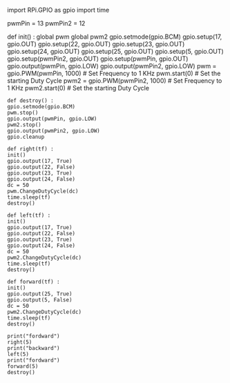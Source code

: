 import RPi.GPIO as gpio
import time

pwmPin = 13
pwmPin2 = 12

def init() :
    global pwm
    global pwm2
    gpio.setmode(gpio.BCM)
    gpio.setup(17, gpio.OUT)
    gpio.setup(22, gpio.OUT)
    gpio.setup(23, gpio.OUT)
    gpio.setup(24, gpio.OUT)
    gpio.setup(25, gpio.OUT)
    gpio.setup(5, gpio.OUT)
    gpio.setup(pwmPin2, gpio.OUT)
    gpio.setup(pwmPin, gpio.OUT)
    gpio.output(pwmPin, gpio.LOW)
    gpio.output(pwmPin2, gpio.LOW)
    pwm = gpio.PWM(pwmPin, 1000) # Set Frequency to 1 KHz
    pwm.start(0) # Set the starting Duty Cycle
    pwm2 = gpio.PWM(pwmPin2, 1000) # Set Frequency to 1 KHz
    pwm2.start(0) # Set the starting Duty Cycle

    def destroy() :
    gpio.setmode(gpio.BCM)
    pwm.stop()
    gpio.output(pwmPin, gpio.LOW)
    pwm2.stop()
    gpio.output(pwmPin2, gpio.LOW)
    gpio.cleanup

    def right(tf) :
    init()
    gpio.output(17, True)
    gpio.output(22, False)
    gpio.output(23, True)
    gpio.output(24, False)
    dc = 50
    pwm.ChangeDutyCycle(dc)
    time.sleep(tf)
    destroy()

    def left(tf) :
    init()
    gpio.output(17, True)
    gpio.output(22, False)
    gpio.output(23, True)
    gpio.output(24, False)
    dc = 50
    pwm2.ChangeDutyCycle(dc)
    time.sleep(tf)
    destroy()

    def forward(tf) :
    init()
    gpio.output(25, True)
    gpio.output(5, False)
    dc = 50
    pwm2.ChangeDutyCycle(dc)
    time.sleep(tf)
    destroy()

    print("fordward")
    right(5)
    print("backward")
    left(5)
    print("fordward")
    forward(5)
    destroy()

